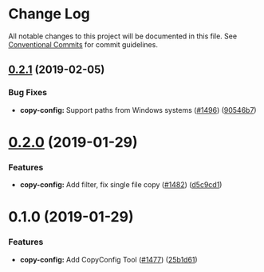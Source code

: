 # Change Log

All notable changes to this project will be documented in this file.
See [Conventional Commits](https://conventionalcommits.org) for commit guidelines.

## [0.2.1](https://github.com/wireapp/wire-web-packages/tree/master/packages/copy-config/compare/@wireapp/copy-config@0.2.0...@wireapp/copy-config@0.2.1) (2019-02-05)


### Bug Fixes

* **copy-config:** Support paths from Windows systems ([#1496](https://github.com/wireapp/wire-web-packages/tree/master/packages/copy-config/issues/1496)) ([90546b7](https://github.com/wireapp/wire-web-packages/tree/master/packages/copy-config/commit/90546b7))





# [0.2.0](https://github.com/wireapp/wire-web-packages/tree/master/packages/copy-config/compare/@wireapp/copy-config@0.1.0...@wireapp/copy-config@0.2.0) (2019-01-29)


### Features

* **copy-config:** Add filter, fix single file copy ([#1482](https://github.com/wireapp/wire-web-packages/tree/master/packages/copy-config/issues/1482)) ([d5c9cd1](https://github.com/wireapp/wire-web-packages/tree/master/packages/copy-config/commit/d5c9cd1))





# 0.1.0 (2019-01-29)


### Features

* **copy-config:** Add CopyConfig Tool ([#1477](https://github.com/wireapp/wire-web-packages/tree/master/packages/copy-config/issues/1477)) ([25b1d61](https://github.com/wireapp/wire-web-packages/tree/master/packages/copy-config/commit/25b1d61))
